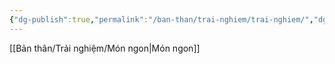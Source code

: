 ```yaml
---
{"dg-publish":true,"permalink":"/ban-than/trai-nghiem/trai-nghiem/","dgPassFrontmatter":true}
---
```


[[Bản thân/Trải nghiệm/Món ngon\|Món ngon]]
